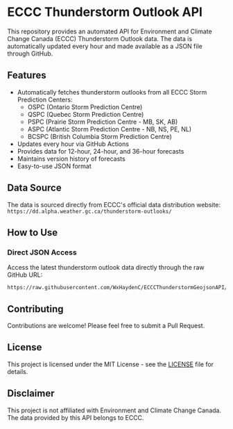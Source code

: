 # ECCC Thunderstorm Outlook API

This repository provides an automated API for Environment and Climate Change Canada (ECCC) Thunderstorm Outlook data. The data is automatically updated every hour and made available as a JSON file through GitHub.

## Features

- Automatically fetches thunderstorm outlooks from all ECCC Storm Prediction Centers:
  - OSPC (Ontario Storm Prediction Centre)
  - QSPC (Quebec Storm Prediction Centre)
  - PSPC (Prairie Storm Prediction Centre - MB, SK, AB)
  - ASPC (Atlantic Storm Prediction Centre - NB, NS, PE, NL)
  - BCSPC (British Columbia Storm Prediction Centre)
- Updates every hour via GitHub Actions
- Provides data for 12-hour, 24-hour, and 36-hour forecasts
- Maintains version history of forecasts
- Easy-to-use JSON format

## Data Source

The data is sourced directly from ECCC's official data distribution website:
`https://dd.alpha.weather.gc.ca/thunderstorm-outlooks/`

## How to Use

### Direct JSON Access

Access the latest thunderstorm outlook data directly through the raw GitHub URL:

```
https://raw.githubusercontent.com/WxHaydenC/ECCCThunderstormGeojsonAPI/main/outlooks_data.json
```

## Contributing

Contributions are welcome! Please feel free to submit a Pull Request.

## License

This project is licensed under the MIT License - see the [LICENSE](LICENSE) file for details.

## Disclaimer

This project is not affiliated with Environment and Climate Change Canada. The data provided by this API belongs to ECCC.
